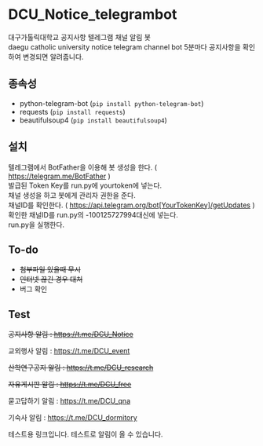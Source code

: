 # DCU_Notice_telegrambot
 대구가톨릭대학교 공지사항 텔레그램 채널 알림 봇  
 daegu catholic university notice telegram channel bot
 5분마다 공지사항을 확인하여 변경되면 알려줍니다.

## 종속성

* python-telegram-bot (`pip install python-telegram-bot`)
* requests (`pip install requests`)
* beautifulsoup4 (`pip install beautifulsoup4`)

## 설치
 텔레그램에서 BotFather을 이용해 봇 생성을 한다. ( https://telegram.me/BotFather )  
 발급된 Token Key를 run.py에 yourtoken에 넣는다.  
 채널 생성을 하고 봇에게 관리자 권한을 준다.  
 채널ID를 확인한다. ( https://api.telegram.org/bot[YourTokenKey]/getUpdates )  
 확인한 채널ID를 run.py의 -100125727994대신에 넣는다.  
 run.py을 실행한다.  
 
 ## To-do
 * ~~첨부파일 있을때 무시~~
 * ~~인터넷 끊긴 경우 대처~~
 * 버그 확인
 
 ## Test
~~공지사항 알림 : https://t.me/DCU_Notice~~

교외행사 알림 : https://t.me/DCU_event

~~산학연구공지 알림 : https://t.me/DCU_research~~

~~자유게시판 알림 : https://t.me/DCU_free~~

묻고답하기 알림 : https://t.me/DCU_qna

기숙사 알림 : https://t.me/DCU_dormitory

테스트용 링크입니다. 테스트로 알림이 올 수 있습니다.

